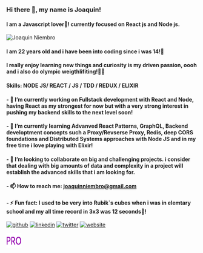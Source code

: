 ### Hi there 👋, my name is Joaquin!
#### I am a Javascript lover💛! currently focused on React js and Node js.
![Joaquin Niembro](https://user-images.githubusercontent.com/67522982/138140613-84ab48b0-6e8f-4005-ab93-d61c92aa8cb7.png)
#### I am 22 years old and i have been into coding since i was 14!🚀
#### I really enjoy learning new things and curiosity is my driven passion, oooh and i also do olympic weigthlifiting!🏋️‍♂️



#### Skills: NODE JS/ REACT / JS / TDD / REDUX / ELIXIR

#### - 🔭 I’m currently working on Fullstack development with React and Node, having React as my strongest for now but with a very strong interest in pushing my backend skills to the next level soon! 
#### - 🌱 I’m currently learning Advanved React Patterns, GraphQL, Backend developtment concepts such a Proxy/Revserse Proxy, Redis, deep CORS foundations and Distributed Systems approaches with Node JS and in my free time i love playing with Elixir! 
#### - 👯 I’m looking to collaborate on big and challenging projects. i consider that dealing with big amounts of data and complexity in a project will establish the advanced skills that i am looking for. 
#### - 📫 How to reach me:  joaquinniembro@gmail.com 
#### - ⚡ Fun fact: I used to be very into Rubik`s cubes when i was in elemtary school and my all time record in 3x3 was 12 seconds🥳! 


[<img src='https://cdn.jsdelivr.net/npm/simple-icons@3.0.1/icons/github.svg' alt='github' height='40'>](https://github.com/https://github.com/Joaquin-Niembro)  [<img src='https://cdn.jsdelivr.net/npm/simple-icons@3.0.1/icons/linkedin.svg' alt='linkedin' height='40'>](https://www.linkedin.com/in/https://mx.linkedin.com/in/joaquin-niembro-bueno-21b693204/)  [<img src='https://cdn.jsdelivr.net/npm/simple-icons@3.0.1/icons/twitter.svg' alt='twitter' height='40'>](https://twitter.com/@BuenoNiembro)  [<img src='https://cdn.jsdelivr.net/npm/simple-icons@3.0.1/icons/icloud.svg' alt='website' height='40'>](https://joaquinniembro.netlify.app/)  

<a href='https://github.com/pricing'><img src='https://raw.githubusercontent.com/acervenky/animated-github-badges/master/assets/pro.gif' width='40' height='40'></a> 







